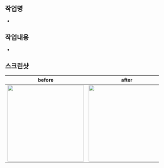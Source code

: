 ## 작업명
- 

## 작업내용
-

## 스크린샷
| before | after |
:-:|:-:
<img src="" width="250"/>| <image src="" width="250"/>
